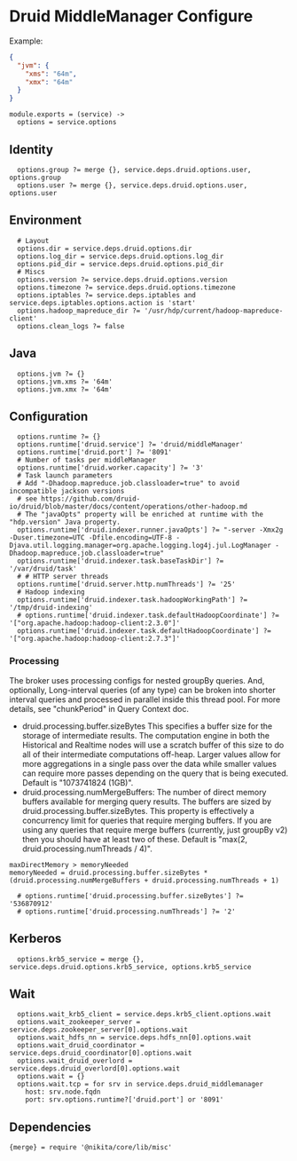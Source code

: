 
# Druid MiddleManager Configure

Example:

```json
{
  "jvm": {
    "xms": "64m",
    "xmx": "64m"
  }
}
```

    module.exports = (service) ->
      options = service.options

## Identity
      
      options.group ?= merge {}, service.deps.druid.options.user, options.group
      options.user ?= merge {}, service.deps.druid.options.user, options.user

## Environment

      # Layout
      options.dir = service.deps.druid.options.dir
      options.log_dir = service.deps.druid.options.log_dir
      options.pid_dir = service.deps.druid.options.pid_dir
      # Miscs
      options.version ?= service.deps.druid.options.version
      options.timezone ?= service.deps.druid.options.timezone
      options.iptables ?= service.deps.iptables and service.deps.iptables.options.action is 'start'
      options.hadoop_mapreduce_dir ?= '/usr/hdp/current/hadoop-mapreduce-client'
      options.clean_logs ?= false

## Java

      options.jvm ?= {}
      options.jvm.xms ?= '64m'
      options.jvm.xmx ?= '64m'

## Configuration

      options.runtime ?= {}
      options.runtime['druid.service'] ?= 'druid/middleManager'
      options.runtime['druid.port'] ?= '8091'
      # Number of tasks per middleManager
      options.runtime['druid.worker.capacity'] ?= '3'
      # Task launch parameters
      # Add "-Dhadoop.mapreduce.job.classloader=true" to avoid incompatible jackson versions
      # see https://github.com/druid-io/druid/blob/master/docs/content/operations/other-hadoop.md
      # The "javaOpts" property will be enriched at runtime with the "hdp.version" Java property.
      options.runtime['druid.indexer.runner.javaOpts'] ?= "-server -Xmx2g -Duser.timezone=UTC -Dfile.encoding=UTF-8 -Djava.util.logging.manager=org.apache.logging.log4j.jul.LogManager -Dhadoop.mapreduce.job.classloader=true"
      options.runtime['druid.indexer.task.baseTaskDir'] ?= '/var/druid/task'
      # # HTTP server threads
      options.runtime['druid.server.http.numThreads'] ?= '25'
      # Hadoop indexing
      options.runtime['druid.indexer.task.hadoopWorkingPath'] ?= '/tmp/druid-indexing'
      # options.runtime['druid.indexer.task.defaultHadoopCoordinate'] ?= '["org.apache.hadoop:hadoop-client:2.3.0"]'
      options.runtime['druid.indexer.task.defaultHadoopCoordinate'] ?= '["org.apache.hadoop:hadoop-client:2.7.3"]'

### Processing

The broker uses processing configs for nested groupBy queries. And, optionally, 
Long-interval queries (of any type) can be broken into shorter interval queries 
and processed in parallel inside this thread pool. For more details, see "chunkPeriod" 
in Query Context doc.

* druid.processing.buffer.sizeBytes
  This specifies a buffer size for the storage of intermediate results. The 
  computation engine in both the Historical and Realtime nodes will use a 
  scratch buffer of this size to do all of their intermediate computations 
  off-heap. Larger values allow for more aggregations in a single pass over 
  the data while smaller values can require more passes depending on the query 
  that is being executed. Default is "1073741824 (1GB)".
* druid.processing.numMergeBuffers: The number of direct memory buffers 
  available for merging query results. The buffers are sized by 
  druid.processing.buffer.sizeBytes. This property is effectively a concurrency 
  limit for queries that require merging buffers. If you are using any queries 
  that require merge buffers (currently, just groupBy v2) then you should have 
  at least two of these. Default is "max(2, druid.processing.numThreads / 4)".

```
maxDirectMemory > memoryNeeded
memoryNeeded = druid.processing.buffer.sizeBytes * (druid.processing.numMergeBuffers + druid.processing.numThreads + 1)
```

      # options.runtime['druid.processing.buffer.sizeBytes'] ?= '536870912'
      # options.runtime['druid.processing.numThreads'] ?= '2'

## Kerberos

      options.krb5_service = merge {}, service.deps.druid.options.krb5_service, options.krb5_service

## Wait

      options.wait_krb5_client = service.deps.krb5_client.options.wait
      options.wait_zookeeper_server = service.deps.zookeeper_server[0].options.wait
      options.wait_hdfs_nn = service.deps.hdfs_nn[0].options.wait
      options.wait_druid_coordinator = service.deps.druid_coordinator[0].options.wait
      options.wait_druid_overlord = service.deps.druid_overlord[0].options.wait
      options.wait = {}
      options.wait.tcp = for srv in service.deps.druid_middlemanager
        host: srv.node.fqdn
        port: srv.options.runtime?['druid.port'] or '8091'

## Dependencies

    {merge} = require '@nikita/core/lib/misc'
